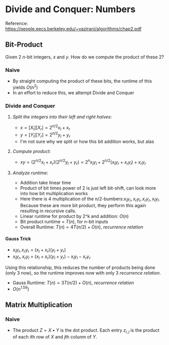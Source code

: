 # Divide and Conquer: Numbers
Reference: https://people.eecs.berkeley.edu/~vazirani/algorithms/chap2.pdf

## Bit-Product

Given 2 $n$-bit integers, $x$ and $y$. How do we compute the product of these 2?

### Naive
- By straight computing the product of these bits, the runtime of this yields $O(n^2)$
- In an effort to reduce this, we attempt Divide and Conquer


### Divide and Conquer
1. *Split the integers into their left and right halves*:
	- $x = [X_l][X_r] = 2^{n/2}x_l + x_r$ 
	- $y = [Y_l][Y_r] = 2^{n/2}y_l + y_r$ 
	- I'm not sure why we split or how this bit addition works, but alas

2. *Compute product*:
	- $xy = (2^{n/2}x_l + x_r)(2^{n/2}y_l + y_r) = 2^{n}x_l y_l + 2^{n/2}(x_l y_r + x_r y_l) + x_r y_r$

3. *Analyze runtime*:
	- Addition take linear time
	- Product of bit times power of 2 is just left bit-shift, can look more into how bit multiplication works
	- Here there is 4 multiplication of the n/2-bumbers:$x_l y_r, x_r y_l, x_r y_r , x_l y_l$. Because these are more bit product, they perform this again resulting in recursive calls. 
	- Linear runtime for product by 2^k and addition: $O(n)$
	- Bit product runtime = $T(n)$, for n-bit inputs
	- Overall Runtime: $T(n) = 4T(n/2)+ O(n)$, *recurrence relation*

#### Gauss Trick
- $x_l y_l, x_r y_r$ = $(x_l + x_r) (y_l+ y_r)$ 
- $x_l y_r, x_r y_l$ = $(x_l + x_r) (y_l+ y_r) - x_l y_l- x_r y_r$ 

Using this relationship, this reduces the number of products being done (only 3 now), so the runtime improves now with only 3 *recurrence relation*. 

- Gauss Runtime: $T(n) = 3T(n/2)+ O(n)$, *recurrence relation*
- $O(n^{1.59})$


## Matrix Multiplication
### Naive
- The product $Z = X • Y$ is the dot product. Each entry $z_{i,j}$ is the product of each $i$th row of $X$ and $j$th colunm of $Y$.


